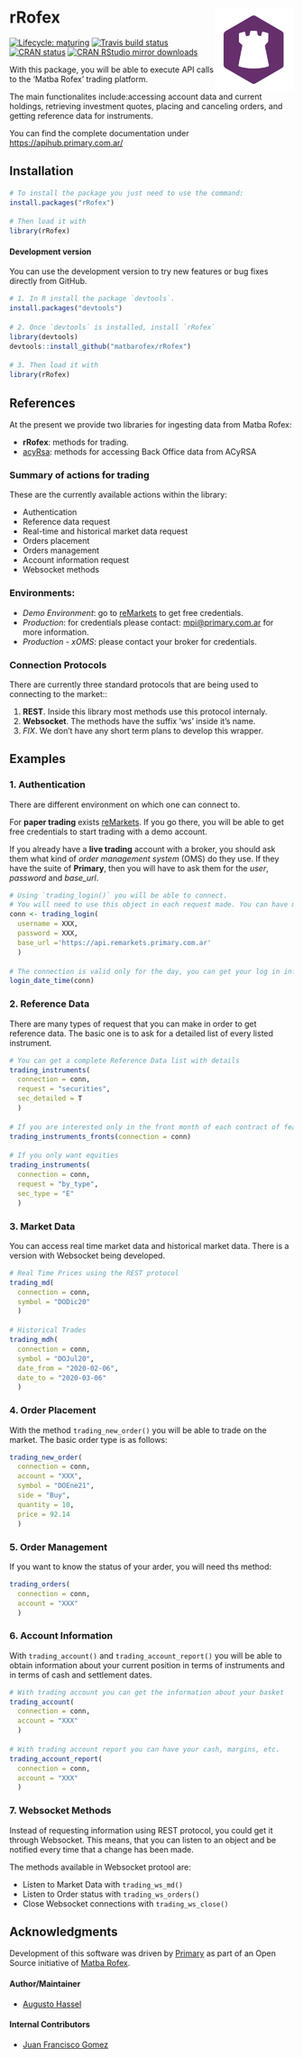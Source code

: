 
<!-- README.md is generated from README.Rmd. Please edit that file -->

# rRofex <img src='man/figures/logo.png' align="right" width="139px"/>

<!-- badges: start -->

[![Lifecycle:
maturing](https://img.shields.io/badge/lifecycle-maturing-blue.svg)](https://lifecycle.r-lib.org/articles/stages.html)
[![Travis build
status](https://travis-ci.com/matbarofex/rRofex.svg?branch=master)](https://travis-ci.com/matbarofex/rRofex)
[![CRAN
status](https://www.r-pkg.org/badges/version/rRofex)](https://CRAN.R-project.org/package=rRofex)
[![CRAN RStudio mirror
downloads](https://cranlogs.r-pkg.org/badges/grand-total/rRofex?color=orange)](https://cran.r-project.org/package=rRofex)
<!-- badges: end -->

With this package, you will be able to execute API calls to the ‘Matba
Rofex’ trading platform.

The main functionalites include:accessing account data and current
holdings, retrieving investment quotes, placing and canceling orders,
and getting reference data for instruments.

You can find the complete documentation under
<https://apihub.primary.com.ar/>

## Installation

``` r
# To install the package you just need to use the command:
install.packages("rRofex")

# Then load it with
library(rRofex)
```

#### Development version

You can use the development version to try new features or bug fixes
directly from GitHub.

``` r
# 1. In R install the package `devtools`.
install.packages("devtools")

# 2. Once `devtools` is installed, install `rRofex`
library(devtools)
devtools::install_github("matbarofex/rRofex")

# 3. Then load it with
library(rRofex)
```

## References

At the present we provide two libraries for ingesting data from Matba
Rofex:

-   **rRofex**: methods for trading.
-   [acyRsa](https://github.com/matbarofex/acyrsa): methods for
    accessing Back Office data from ACyRSA

### Summary of actions for trading

These are the currently available actions within the library:

-   Authentication
-   Reference data request
-   Real-time and historical market data request
-   Orders placement
-   Orders management
-   Account information request
-   Websocket methods

### Environments:

-   *Demo Environment*: go to
    [reMarkets](https://remarkets.primary.ventures/) to get free
    credentials.
-   *Production*: for credentials please contact: <mpi@primary.com.ar>
    for more information.
-   *Production - xOMS*: please contact your broker for credentials.

### Connection Protocols

There are currently three standard protocols that are being used to
connecting to the market::

1.  **REST**. Inside this library most methods use this protocol
    internaly.
2.  **Websocket**. The methods have the suffix ‘ws’ inside it’s name.
3.  *FIX*. We don’t have any short term plans to develop this wrapper.

## Examples

### 1. Authentication

There are different environment on which one can connect to.

For **paper trading** exists
[reMarkets](https://remarkets.primary.ventures/). If you go there, you
will be able to get free credentials to start trading with a demo
account.

If you already have a **live trading** account with a broker, you should
ask them what kind of *order management system* (OMS) do they use. If
they have the suite of **Primary**, then you will have to ask them for
the *user*, *password* and *base\_url*.

``` r
# Using `trading_login()` you will be able to connect. 
# You will need to use this object in each request made. You can have multiple connections simultaneously.
conn <- trading_login(
  username = XXX, 
  password = XXX, 
  base_url ='https://api.remarkets.primary.com.ar'
  )

# The connection is valid only for the day, you can get your log in information with `login_date_time()`
login_date_time(conn)
```

### 2. Reference Data

There are many types of request that you can make in order to get
reference data. The basic one is to ask for a detailed list of every
listed instrument.

``` r
# You can get a complete Reference Data list with details
trading_instruments(
  connection = conn, 
  request = "securities", 
  sec_detailed = T
  )

# If you are interested only in the front month of each contract of features, you can try
trading_instruments_fronts(connection = conn)

# If you only want equities
trading_instruments(
  connection = conn, 
  request = "by_type", 
  sec_type = "E"
  )
```

### 3. Market Data

You can access real time market data and historical market data. There
is a version with Websocket being developed.

``` r
# Real Time Prices using the REST protocol
trading_md(
  connection = conn, 
  symbol = "DODic20"
  )

# Historical Trades
trading_mdh(
  connection = conn, 
  symbol = "DOJul20", 
  date_from = "2020-02-06", 
  date_to = "2020-03-06"
  )
```

### 4. Order Placement

With the method `trading_new_order()` you will be able to trade on the
market. The basic order type is as follows:

``` r
trading_new_order(
  connection = conn, 
  account = "XXX", 
  symbol = "DOEne21", 
  side = "Buy", 
  quantity = 10, 
  price = 92.14
  )
```

### 5. Order Management

If you want to know the status of your arder, you will need ths method:

``` r
trading_orders(
  connection = conn, 
  account = "XXX"
  )
```

### 6. Account Information

With `trading_account()` and `trading_account_report()` you will be able
to obtain information about your current position in terms of
instruments and in terms of cash and settlement dates.

``` r
# With trading account you can get the information about your basket
trading_account(
  connection = conn, 
  account = "XXX"
  )

# With trading account report you can have your cash, margins, etc.
trading_account_report(
  connection = conn, 
  account = "XXX"
  )
```

### 7. Websocket Methods

Instead of requesting information using REST protocol, you could get it
through Websocket. This means, that you can listen to an object and be
notified every time that a change has been made.

The methods available in Websocket protool are:

-   Listen to Market Data with `trading_ws_md()`
-   Listen to Order status with `trading_ws_orders()`
-   Close Websocket connections with `trading_ws_close()`

## Acknowledgments

Development of this software was driven by
[Primary](https://www.primary.com.ar/) as part of an Open Source
initiative of [Matba Rofex](https://matbarofex.com.ar/).

#### Author/Maintainer

-   [Augusto Hassel](https://github.com/augustohassel)

#### Internal Contributors

-   [Juan Francisco Gomez](https://github.com/jfgomezok)
